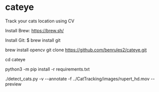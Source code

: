 # cateye
Track your cats location using CV

Install Brew:
https://brew.sh/

Install Git:
$ brew install git

brew install opencv
git clone https://github.com/benrules2/cateye.git

cd cateye

python3 -m pip install -r requirements.txt

./detect_cats.py -v --annotate -f ../CatTracking/images/rupert_hd.mov --preview   
